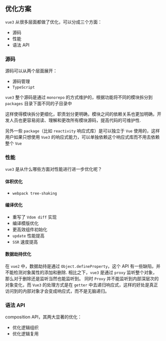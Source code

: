 ## 优化方案
`vue3` 从很多层面都做了优化，可以分成三个方面：
* 源码
* 性能
* 语法 API

### 源码
源码可以从两个层面展开：
* 源码管理
* `TypeScript`

`vue3` 整个源码是通过 `monorepo` 的方式维护的，根据功能将不同的模块拆分到 `packages` 目录下面不同的子目录中

这样使得模块拆分更细化，职责划分更明确，模块之间的依赖关系也更加明确，开发人员也更容易阅读、理解和更改所有模块源码，提高代码的可维护性.

另外一些 `package`（比如 `reactivity` 响应式库）是可以独立于 `Vue` 使用的，这样用户如果只想使用 `Vue3` 的响应式能力，可以单独依赖这个响应式库而不用去依赖整个 `Vue`

### 性能
`vue3` 是从什么哪些方面对性能进行进一步优化呢？

#### 体积优化
* `webpack tree-shaking`

#### 编译优化
* 重写了 `Vdom diff` 实现
* 编译模版优化
* 更高效组件初始化
* `update` 性能提高
* `SSR` 速度提高

#### 数据劫持优化
在 `vue2` 中，数据劫持是通过 `Object.defineProperty`，这个 API 有一些缺陷，并不能检测对象属性的添加和删除.
相比之下，`vue3` 是通过 `proxy` 监听整个对象，那么对于删除还是监听当然也能监听到。
同时 `Proxy` 并不能监听到内部深层次的对象变化，而 `Vue3` 的处理方式是在 `getter` 中去递归响应式，这样的好处是真正访问到的内部对象才会变成响应式，而不是无脑递归。

### 语法 API
composition API，其两大显著的优化：
* 优化逻辑组织
* 优化逻辑复用
